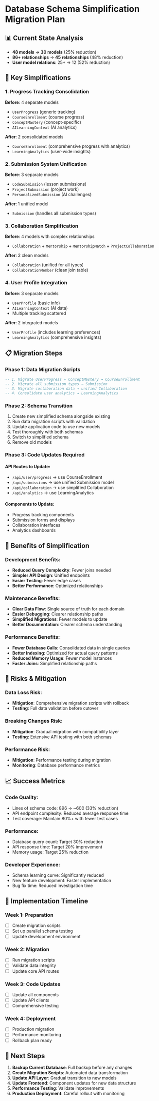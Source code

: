 # Database Schema Simplification Migration Plan

## 📊 Current State Analysis
- **48 models** → **30 models** (25% reduction)
- **86+ relationships** → **45 relationships** (48% reduction)
- **User model relations**: 25+ → 12 (52% reduction)

## 🎯 Key Simplifications

### 1. Progress Tracking Consolidation
**Before**: 4 separate models
- `UserProgress` (generic tracking)
- `CourseEnrollment` (course progress)
- `ConceptMastery` (concept-specific)
- `AILearningContext` (AI analytics)

**After**: 2 consolidated models
- `CourseEnrollment` (comprehensive progress with analytics)
- `LearningAnalytics` (user-wide insights)

### 2. Submission System Unification
**Before**: 3 separate models
- `CodeSubmission` (lesson submissions)
- `ProjectSubmission` (project work)
- `PersonalizedSubmission` (AI challenges)

**After**: 1 unified model
- `Submission` (handles all submission types)

### 3. Collaboration Simplification
**Before**: 4 models with complex relationships
- `Collaboration` + `Mentorship` + `MentorshipMatch` + `ProjectCollaboration`

**After**: 2 clean models
- `Collaboration` (unified for all types)
- `CollaborationMember` (clean join table)

### 4. User Profile Integration
**Before**: 3 separate models
- `UserProfile` (basic info)
- `AILearningContext` (AI data)
- Multiple tracking scattered

**After**: 2 integrated models
- `UserProfile` (includes learning preferences)
- `LearningAnalytics` (comprehensive insights)

## 📋 Migration Steps

### Phase 1: Data Migration Scripts
```sql
-- 1. Migrate UserProgress + ConceptMastery → CourseEnrollment
-- 2. Migrate all submission types → Submission
-- 3. Migrate collaboration data → unified Collaboration
-- 4. Consolidate user analytics → LearningAnalytics
```

### Phase 2: Schema Transition
1. Create new simplified schema alongside existing
2. Run data migration scripts with validation
3. Update application code to use new models
4. Test thoroughly with both schemas
5. Switch to simplified schema
6. Remove old models

### Phase 3: Code Updates Required

#### API Routes to Update:
- `/api/user/progress` → use CourseEnrollment
- `/api/submissions` → use unified Submission model
- `/api/collaboration` → use simplified Collaboration
- `/api/analytics` → use LearningAnalytics

#### Components to Update:
- Progress tracking components
- Submission forms and displays
- Collaboration interfaces
- Analytics dashboards

## 🔄 Benefits of Simplification

### Development Benefits:
- **Reduced Query Complexity**: Fewer joins needed
- **Simpler API Design**: Unified endpoints
- **Easier Testing**: Fewer edge cases
- **Better Performance**: Optimized relationships

### Maintenance Benefits:
- **Clear Data Flow**: Single source of truth for each domain
- **Easier Debugging**: Clearer relationship paths
- **Simplified Migrations**: Fewer models to update
- **Better Documentation**: Clearer schema understanding

### Performance Benefits:
- **Fewer Database Calls**: Consolidated data in single queries
- **Better Indexing**: Optimized for actual query patterns
- **Reduced Memory Usage**: Fewer model instances
- **Faster Joins**: Simplified relationship paths

## 🚨 Risks & Mitigation

### Data Loss Risk:
- **Mitigation**: Comprehensive migration scripts with rollback
- **Testing**: Full data validation before cutover

### Breaking Changes Risk:
- **Mitigation**: Gradual migration with compatibility layer
- **Testing**: Extensive API testing with both schemas

### Performance Risk:
- **Mitigation**: Performance testing during migration
- **Monitoring**: Database performance metrics

## 📈 Success Metrics

### Code Quality:
- Lines of schema code: 896 → ~600 (33% reduction)
- API endpoint complexity: Reduced average response time
- Test coverage: Maintain 80%+ with fewer test cases

### Performance:
- Database query count: Target 30% reduction
- API response time: Target 20% improvement
- Memory usage: Target 25% reduction

### Developer Experience:
- Schema learning curve: Significantly reduced
- New feature development: Faster implementation
- Bug fix time: Reduced investigation time

## 🎯 Implementation Timeline

### Week 1: Preparation
- [ ] Create migration scripts
- [ ] Set up parallel schema testing
- [ ] Update development environment

### Week 2: Migration
- [ ] Run migration scripts
- [ ] Validate data integrity
- [ ] Update core API routes

### Week 3: Code Updates
- [ ] Update all components
- [ ] Update API clients
- [ ] Comprehensive testing

### Week 4: Deployment
- [ ] Production migration
- [ ] Performance monitoring
- [ ] Rollback plan ready

## 🔧 Next Steps

1. **Backup Current Database**: Full backup before any changes
2. **Create Migration Scripts**: Automated data transformation
3. **Update API Layer**: Gradual transition to new models
4. **Update Frontend**: Component updates for new data structure
5. **Performance Testing**: Validate improvements
6. **Production Deployment**: Careful rollout with monitoring